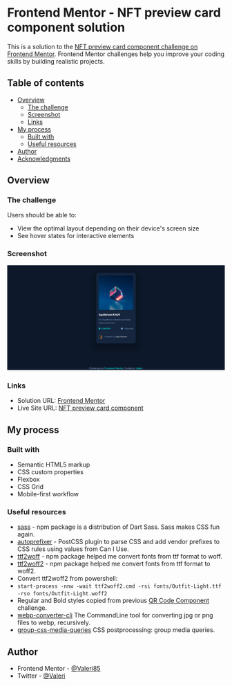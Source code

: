 # Frontend Mentor - NFT preview card component solution

This is a solution to the [NFT preview card component challenge on Frontend Mentor](https://www.frontendmentor.io/challenges/nft-preview-card-component-SbdUL_w0U). Frontend Mentor challenges help you improve your coding skills by building realistic projects.

## Table of contents

-   [Overview](#overview)
    -   [The challenge](#the-challenge)
    -   [Screenshot](#screenshot)
    -   [Links](#links)
-   [My process](#my-process)
    -   [Built with](#built-with)
    -   [Useful resources](#useful-resources)
-   [Author](#author)
-   [Acknowledgments](#acknowledgments)

## Overview

### The challenge

Users should be able to:

-   View the optimal layout depending on their device's screen size
-   See hover states for interactive elements

### Screenshot

![](./screenshot.png)

### Links

-   Solution URL: [Frontend Mentor](https://www.frontendmentor.io/solutions/nft-preview-card-component-bGdDfeJ_Z)
-   Live Site URL: [NFT preview card component](https://nft-preview-card-component-frontend-mentor.netlify.app/)

## My process

### Built with

-   Semantic HTML5 markup
-   CSS custom properties
-   Flexbox
-   CSS Grid
-   Mobile-first workflow

### Useful resources

-   [sass](https://www.npmjs.com/package/sass) - npm package is a distribution of Dart Sass. Sass makes CSS fun again.
-   [autoprefixer](https://www.npmjs.com/package/autoprefixer) - PostCSS plugin to parse CSS and add vendor prefixes to CSS rules using values from Can I Use.
-   [ttf2woff](https://www.npmjs.com/package/ttf2woff) - npm package helped me convert fonts from ttf format to woff.
-   [ttf2woff2](https://www.npmjs.com/package/ttf2woff2) - npm package helped me convert fonts from ttf format to woff2.
-   Convert ttf2woff2 from powershell:
-   `start-process -nnw -wait ttf2woff2.cmd -rsi fonts/Outfit-Light.ttf -rso fonts/Outfit-Light.woff2`
-   Regular and Bold styles copied from previous [QR Code Component](https://github.com/Valeri85/QR-code-component) challenge.
-   [webp-converter-cli](https://www.npmjs.com/package/webp-converter-cli) The CommandLine tool for converting jpg or png files to webp, recursively.
-   [group-css-media-queries](https://www.npmjs.com/package/group-css-media-queries) CSS postprocessing: group media queries.

## Author

-   Frontend Mentor - [@Valeri85](https://www.frontendmentor.io/profile/Valeri85)
-   Twitter - [@Valeri](https://www.twitter.com/Valeri79125128)
